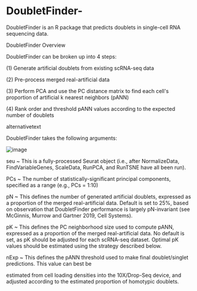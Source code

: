 # DoubletFinder-

DoubletFinder is an R package that predicts doublets in single-cell RNA sequencing data.

DoubletFinder Overview

DoubletFinder can be broken up into 4 steps:

(1) Generate artificial doublets from existing scRNA-seq data

(2) Pre-process merged real-artificial data

(3) Perform PCA and use the PC distance matrix to find each cell's proportion of artificial k nearest neighbors (pANN)

(4) Rank order and threshold pANN values according to the expected number of doublets

alternativetext

DoubletFinder takes the following arguments:

![image](https://github.com/sukirtipriya/DoubletFinder-/assets/88479900/4c1aec23-3cda-4f01-b06a-fa60d05c2208)


seu ~ This is a fully-processed Seurat object (i.e., after NormalizeData, FindVariableGenes, ScaleData, RunPCA, and RunTSNE have all been run).

PCs ~ The number of statistically-significant principal components, specified as a range (e.g., PCs = 1:10)

pN ~ This defines the number of generated artificial doublets, expressed as a proportion of the merged real-artificial data. Default is set to 25%, based on observation that DoubletFinder performance is largely pN-invariant (see McGinnis, Murrow and Gartner 2019, Cell Systems).

pK ~ This defines the PC neighborhood size used to compute pANN, expressed as a proportion of the merged real-artificial data. No default is set, as pK should be adjusted for each scRNA-seq dataset. Optimal pK values should be estimated using the strategy described below.

nExp ~ This defines the pANN threshold used to make final doublet/singlet predictions. This value can best be

estimated from cell loading densities into the 10X/Drop-Seq device, and adjusted according to the estimated proportion of homotypic doublets.
